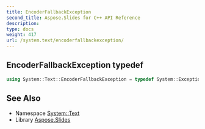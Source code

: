 ```yaml
---
title: EncoderFallbackException
second_title: Aspose.Slides for C++ API Reference
description: 
type: docs
weight: 417
url: /system.text/encoderfallbackexception/
---
```

## EncoderFallbackException typedef




```cpp
using System::Text::EncoderFallbackException = typedef System::ExceptionWrapper<Details_EncoderFallbackException>
```

## See Also

* Namespace [System::Text](../)
* Library [Aspose.Slides](../../)